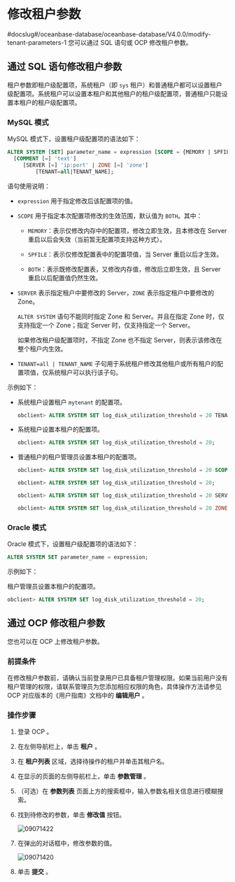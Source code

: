 # 修改租户参数
#docslug#/oceanbase-database/oceanbase-database/V4.0.0/modify-tenant-parameters-1
您可以通过 SQL 语句或 OCP 修改租户参数。

## 通过 SQL 语句修改租户参数

租户参数即租户级配置项，系统租户（即 `sys` 租户）和普通租户都可以设置租户级配置项。系统租户可以设置本租户和其他租户的租户级配置项，普通租户只能设置本租户的租户级配置项。

### MySQL 模式

MySQL 模式下，设置租户级配置项的语法如下：

```sql
ALTER SYSTEM [SET] parameter_name = expression [SCOPE = {MEMORY | SPFILE | BOTH}] 
  [COMMENT [=] 'text']
     [SERVER [=] 'ip:port' | ZONE [=] 'zone']
         [TENANT=all|TENANT_NAME];
```

语句使用说明：

* `expression` 用于指定修改后该配置项的值。

* `SCOPE` 用于指定本次配置项修改的生效范围，默认值为 `BOTH`。其中：

  * `MEMORY`：表示仅修改内存中的配置项，修改立即生效，且本修改在 Server 重启以后会失效（当前暂无配置项支持这种方式）。

  * `SPFILE`：表示仅修改配置表中的配置项值，当 Server 重启以后才生效。

  * `BOTH`：表示既修改配置表，又修改内存值，修改后立即生效，且 Server 重启以后配置值仍然生效。

* `SERVER` 表示指定租户中要修改的 Server，`ZONE` 表示指定租户中要修改的 Zone。

  `ALTER SYSTEM` 语句不能同时指定 Zone 和 Server。并且在指定 Zone 时，仅支持指定一个 Zone；指定 Server 时，仅支持指定一个 Server。

  如果修改租户级配置项时，不指定 Zone 也不指定 Server，则表示该修改在整个租户内生效。
  
* `TENANT=all | TENANT_NAME` 子句用于系统租户修改其他租户或所有租户的配置项值，仅系统租户可以执行该子句。

示例如下：

* 系统租户设置租户 `mytenant` 的配置项。

  ```sql
  obclient> ALTER SYSTEM SET log_disk_utilization_threshold = 20 TENANT='mytenant';
  ```

* 系统租户设置本租户的配置项。

  ```sql
  obclient> ALTER SYSTEM SET log_disk_utilization_threshold = 20;
  ```

* 普通租户的租户管理员设置本租户的配置项。

  ```sql
  obclient> ALTER SYSTEM SET log_disk_utilization_threshold = 20 SCOPE=SPFILE;
  
  obclient> ALTER SYSTEM SET log_disk_utilization_threshold = 20;
  
  obclient> ALTER SYSTEM SET log_disk_utilization_threshold = 20 SERVER='192.168.100.1:2882';
  
  obclient> ALTER SYSTEM SET log_disk_utilization_threshold = 20 ZONE='z1';
  ```

### Oracle 模式

Oracle 模式下，设置租户级配置项的语法如下：

```sql
ALTER SYSTEM SET parameter_name = expression;
```

示例如下：

租户管理员设置本租户的配置项。

```sql
obclient> ALTER SYSTEM SET log_disk_utilization_threshold = 20;
```

## 通过 OCP 修改租户参数

您也可以在 OCP 上修改租户参数。

### 前提条件

在修改租户参数前，请确认当前登录用户已具备租户管理权限。如果当前用户没有租户管理的权限，请联系管理员为您添加相应权限的角色，具体操作方法请参见 OCP 对应版本的《用户指南》文档中的 **编辑用户** 。

### 操作步骤

1. 登录 OCP 。

2. 在左侧导航栏上，单击 **租户** 。

3. 在 **租户列表** 区域，选择待操作的租户并单击其租户名。

4. 在显示的页面的左侧导航栏上，单击 **参数管理** 。

5. （可选）在 **参数列表** 页面上方的搜索框中，输入参数名相关信息进行模糊搜索。

6. 找到待修改的参数，单击 **修改值** 按钮。

   ![09071422](https://help-static-aliyun-doc.aliyuncs.com/assets/img/zh-CN/0660562361/p324249.png)

7. 在弹出的对话框中，修改参数的值。

   ![09071420](https://help-static-aliyun-doc.aliyuncs.com/assets/img/zh-CN/0660562361/p324245.png)

8. 单击 **提交** 。

